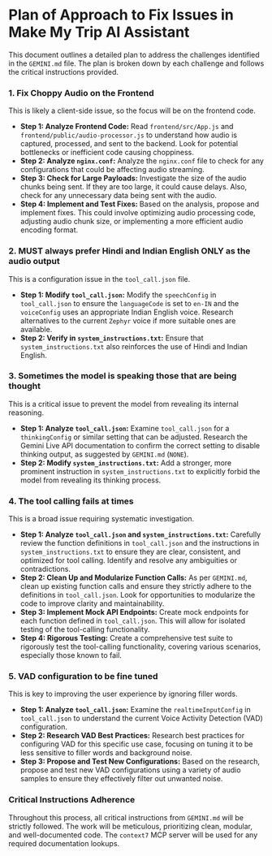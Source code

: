 # Plan of Approach to Fix Issues in Make My Trip AI Assistant

This document outlines a detailed plan to address the challenges identified in the `GEMINI.md` file. The plan is broken down by each challenge and follows the critical instructions provided.

### 1. Fix Choppy Audio on the Frontend

This is likely a client-side issue, so the focus will be on the frontend code.

*   **Step 1: Analyze Frontend Code:** Read `frontend/src/App.js` and `frontend/public/audio-processor.js` to understand how audio is captured, processed, and sent to the backend. Look for potential bottlenecks or inefficient code causing choppiness.
*   **Step 2: Analyze `nginx.conf`:** Analyze the `nginx.conf` file to check for any configurations that could be affecting audio streaming.
*   **Step 3: Check for Large Payloads:** Investigate the size of the audio chunks being sent. If they are too large, it could cause delays. Also, check for any unnecessary data being sent with the audio.
*   **Step 4: Implement and Test Fixes:** Based on the analysis, propose and implement fixes. This could involve optimizing audio processing code, adjusting audio chunk size, or implementing a more efficient audio encoding format.

### 2. MUST always prefer Hindi and Indian English ONLY as the audio output

This is a configuration issue in the `tool_call.json` file.

*   **Step 1: Modify `tool_call.json`:** Modify the `speechConfig` in `tool_call.json` to ensure the `languageCode` is set to `en-IN` and the `voiceConfig` uses an appropriate Indian English voice. Research alternatives to the current `Zephyr` voice if more suitable ones are available.
*   **Step 2: Verify in `system_instructions.txt`:** Ensure that `system_instructions.txt` also reinforces the use of Hindi and Indian English.

### 3. Sometimes the model is speaking those that are being thought

This is a critical issue to prevent the model from revealing its internal reasoning.

*   **Step 1: Analyze `tool_call.json`:** Examine `tool_call.json` for a `thinkingConfig` or similar setting that can be adjusted. Research the Gemini Live API documentation to confirm the correct setting to disable thinking output, as suggested by `GEMINI.md` (`NONE`).
*   **Step 2: Modify `system_instructions.txt`:** Add a stronger, more prominent instruction in `system_instructions.txt` to explicitly forbid the model from revealing its thinking process.

### 4. The tool calling fails at times

This is a broad issue requiring systematic investigation.

*   **Step 1: Analyze `tool_call.json` and `system_instructions.txt`:** Carefully review the function definitions in `tool_call.json` and the instructions in `system_instructions.txt` to ensure they are clear, consistent, and optimized for tool calling. Identify and resolve any ambiguities or contradictions.
*   **Step 2: Clean Up and Modularize Function Calls:** As per `GEMINI.md`, clean up existing function calls and ensure they strictly adhere to the definitions in `tool_call.json`. Look for opportunities to modularize the code to improve clarity and maintainability.
*   **Step 3: Implement Mock API Endpoints:** Create mock endpoints for each function defined in `tool_call.json`. This will allow for isolated testing of the tool-calling functionality.
*   **Step 4: Rigorous Testing:** Create a comprehensive test suite to rigorously test the tool-calling functionality, covering various scenarios, especially those known to fail.

### 5. VAD configuration to be fine tuned

This is key to improving the user experience by ignoring filler words.

*   **Step 1: Analyze `tool_call.json`:** Examine the `realtimeInputConfig` in `tool_call.json` to understand the current Voice Activity Detection (VAD) configuration.
*   **Step 2: Research VAD Best Practices:** Research best practices for configuring VAD for this specific use case, focusing on tuning it to be less sensitive to filler words and background noise.
*   **Step 3: Propose and Test New Configurations:** Based on the research, propose and test new VAD configurations using a variety of audio samples to ensure they effectively filter out unwanted noise.

### Critical Instructions Adherence

Throughout this process, all critical instructions from `GEMINI.md` will be strictly followed. The work will be meticulous, prioritizing clean, modular, and well-documented code. The `context7` MCP server will be used for any required documentation lookups.
